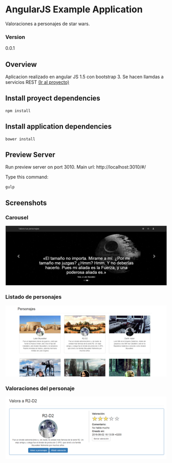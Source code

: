 # AngularJS Example Application

Valoraciones a personajes de star wars.

### Version
0.0.1

## Overview

Aplicacion realizado en angular JS 1.5 con bootstrap 3.
Se hacen llamdas a servicios REST [(Ir al proyecto)](https://github.com/ylinlee/rate-restful-service)

## Install proyect dependencies
```
npm install
```

## Install application dependencies

```
bower install
```

## Preview Server

Run preview server on port 3010. Main url: http://localhost:3010/#/

Type this command:
```
gulp
```

## Screenshots

### Carousel
![alt text](https://github.com/ylinlee/rate-app/blob/master/screenshots/screenshot-1.png "Carousel")
### Listado de personajes
![alt text](https://github.com/ylinlee/rate-app/blob/master/screenshots/screenshot-2.png "Listado de personajes")
### Valoraciones del personaje
![alt text](https://github.com/ylinlee/rate-app/blob/master/screenshots/screenshot-3.png "Valoraciones del personaje")